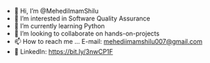 - 👋 Hi, I’m @MehediImamShilu
- 👀 I’m interested in Software Quality Assurance
- 🌱 I’m currently learning Python
- 💞️ I’m looking to collaborate on hands-on-projects
- 📫 How to reach me ... E-mail: mehediimamshilu007@gmail.com
- 🚩 LinkedIn: https://bit.ly/3nwCP1F

<!---
MehediImamShilu/MehediImamShilu is a ✨ special ✨ repository because its `README.md` (this file) appears on your GitHub profile.
You can click the Preview link to take a look at your changes.
--->
